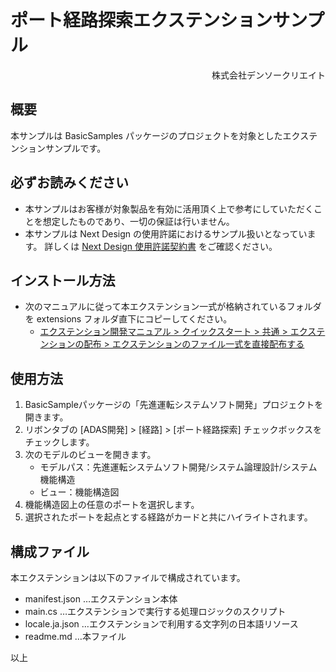 # ポート経路探索エクステンションサンプル

<div style="text-align: right">株式会社デンソークリエイト</div>

## 概要

本サンプルは BasicSamples パッケージのプロジェクトを対象としたエクステンションサンプルです。

## 必ずお読みください

* 本サンプルはお客様が対象製品を有効に活用頂く上で参考にしていただくことを想定したものであり、一切の保証は行いません。
* 本サンプルは Next Design の使用許諾におけるサンプル扱いとなっています。
    詳しくは [Next Design 使用許諾契約書](https://www.nextdesign.app/agreements/LicenseAgreement.pdf) をご確認ください。

## インストール方法

* 次のマニュアルに従って本エクステンション一式が格納されているフォルダを extensions フォルダ直下にコピーしてください。
   * [エクステンション開発マニュアル > クイックスタート > 共通 > エクステンションの配布 > エクステンションのファイル一式を直接配布する](https://docs.nextdesign.app/extension/docs/getting-started/common/deployment#エクステンションのファイル一式を直接配布する)

## 使用方法

1. BasicSampleパッケージの「先進運転システムソフト開発」プロジェクトを開きます。
2. リボンタブの [ADAS開発] > [経路] > [ポート経路探索] チェックボックスをチェックします。
3. 次のモデルのビューを開きます。
   * モデルパス：先進運転システムソフト開発/システム論理設計/システム機能構造
   * ビュー：機能構造図
4. 機能構造図上の任意のポートを選択します。
5. 選択されたポートを起点とする経路がカードと共にハイライトされます。

## 構成ファイル

本エクステンションは以下のファイルで構成されています。

* manifest.json	…エクステンション本体
* main.cs		…エクステンションで実行する処理ロジックのスクリプト
* locale.ja.json	…エクステンションで利用する文字列の日本語リソース
* readme.md	…本ファイル

以上
